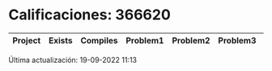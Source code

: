# Calificaciones: 366620
|Project|Exists|Compiles|Problem1|Problem2|Problem3|Extra|CommitHash|CommitDate|CheckDate|Comments|❌|
|-|-|-|-|-|-|-|-|-|-|-|-|

Última actualización: 19-09-2022 11:13